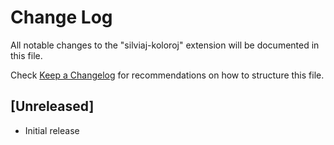 # Change Log

All notable changes to the "silviaj-koloroj" extension will be documented in this file.

Check [Keep a Changelog](http://keepachangelog.com/) for recommendations on how to structure this file.

## [Unreleased]

- Initial release
